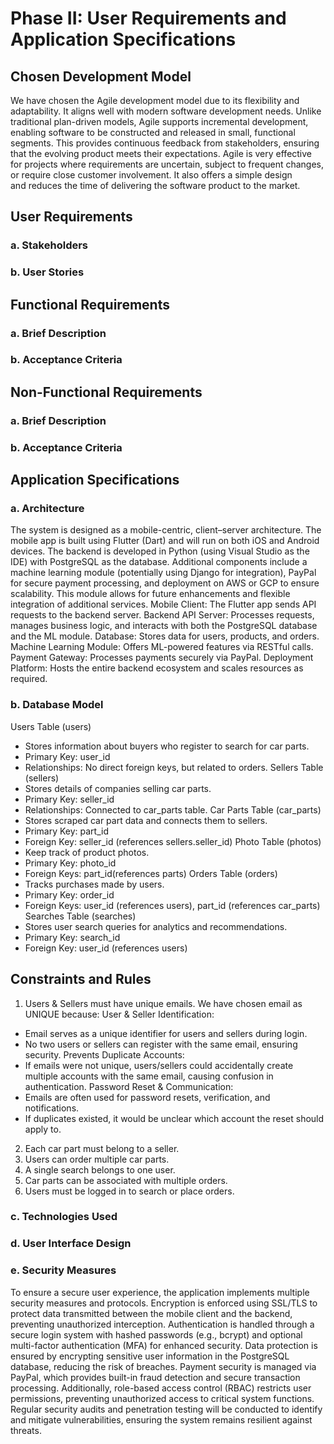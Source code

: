 # Phase II: User Requirements and Application Specifications


## Chosen Development Model

We have chosen the Agile development model due to its flexibility and adaptability. It aligns well with modern software development needs. Unlike traditional plan-driven models, Agile supports incremental development, enabling software to be constructed and released in small, functional segments. This provides continuous feedback from stakeholders, ensuring that the evolving product meets their expectations. Agile is very effective for projects where requirements are uncertain, subject to frequent changes, or require close customer involvement. It also offers a simple design and reduces the time of delivering the software product to the market.

## User Requirements

### a. Stakeholders
### b. User Stories


## Functional Requirements

### a. Brief Description
### b. Acceptance Criteria


## Non-Functional Requirements

### a. Brief Description
### b. Acceptance Criteria


## Application Specifications

### a. Architecture
The system is designed as a mobile-centric, client–server architecture. The mobile app is built using Flutter (Dart) and will run on both iOS and Android devices. The backend is developed in Python (using Visual Studio as the IDE) with PostgreSQL as the database. Additional components include a machine learning module (potentially using Django for integration), PayPal for secure payment processing, and deployment on AWS or GCP to ensure scalability. This module allows for future enhancements and flexible integration of additional services.
Mobile Client: The Flutter app sends API requests to the backend server.
Backend API Server: Processes requests, manages business logic, and interacts with both the PostgreSQL database and the ML module.
Database: Stores data for users, products, and orders.
Machine Learning Module: Offers ML-powered features via RESTful calls.
Payment Gateway: Processes payments securely via PayPal.
Deployment Platform: Hosts the entire backend ecosystem and scales resources as required.
### b. Database Model
Users Table (users)
- Stores information about buyers who register to search for car parts.
- Primary Key: user_id
- Relationships: No direct foreign keys, but related to orders.
Sellers Table (sellers)
- Stores details of companies selling car parts.
- Primary Key: seller_id
- Relationships: Connected to car_parts table.
Car Parts Table (car_parts)
- Stores scraped car part data and connects them to sellers.
- Primary Key: part_id
- Foreign Key: seller_id (references sellers.seller_id)
Photo Table (photos)
- Keep track of product photos.
- Primary Key: photo_id
- Foreign Keys: part_id(references parts)
Orders Table (orders)
- Tracks purchases made by users.
- Primary Key: order_id
- Foreign Keys: user_id (references users), part_id (references car_parts)
Searches Table (searches)
- Stores user search queries for analytics and recommendations.
- Primary Key: search_id
- Foreign Key: user_id (references users)
## Constraints and Rules
1. Users & Sellers must have unique emails. We have chosen email as UNIQUE because:
User & Seller Identification:
- Email serves as a unique identifier for users and sellers during login.
- No two users or sellers can register with the same email, ensuring security.
Prevents Duplicate Accounts:
- If emails were not unique, users/sellers could accidentally create multiple accounts with the same email, causing confusion in authentication.
Password Reset & Communication:
- Emails are often used for password resets, verification, and notifications.
- If duplicates existed, it would be unclear which account the reset should apply to.
2. Each car part must belong to a seller.
3. Users can order multiple car parts.
4. A single search belongs to one user.
5. Car parts can be associated with multiple orders.
6. Users must be logged in to search or place orders.


### c. Technologies Used
### d. User Interface Design
### e. Security Measures
To ensure a secure user experience, the application implements multiple security measures and protocols. Encryption is enforced using SSL/TLS to protect data transmitted between the mobile client and the backend, preventing unauthorized interception. Authentication is handled through a secure login system with hashed passwords (e.g., bcrypt) and optional multi-factor authentication (MFA) for enhanced security. Data protection is ensured by encrypting sensitive user information in the PostgreSQL database, reducing the risk of breaches. Payment security is managed via PayPal, which provides built-in fraud detection and secure transaction processing. Additionally, role-based access control (RBAC) restricts user permissions, preventing unauthorized access to critical system functions. Regular security audits and penetration testing will be conducted to identify and mitigate vulnerabilities, ensuring the system remains resilient against threats.



